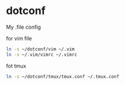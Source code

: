 # dotconf
My .file config

for vim file
```bash
ln -s ~/dotconf/vim ~/.vim
ln -s ~/.vim/vimrc ~/.vimrc
```

fot tmux
```bash
ln -s ~/dotconf/tmux/tmux.conf ~/.tmux.conf
```


